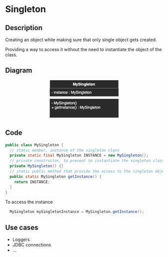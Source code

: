 # Singleton

## Description
Creating an object while making sure that only single object gets created.

Providing a way to access it without the need to instantiate the object of the class.

## Diagram
<p align="center">
  <img src="diagrams/singleton.png">
</p>

## Code
```java
public class MySingleton {
  // static member, instance of the singleton class
  private static final MySingleton INSTANCE = new MySingleton();  
  // private constructor, to prevent to instantiate the singleton class
  private MySingleton() {}
  // static public method that provide the access to the singleton object
  public static MySingleton getInstance() {
    return INSTANCE;
  }
}
```

To access the instance 
```java
  MySingleton mySingletonInstance = MySingleton.getInstance();
```

## Use cases
- Loggers 
- JDBC connections
- ...
